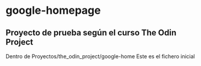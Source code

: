 # google-homepage
## Proyecto de prueba según el curso The Odin Project

Dentro de Proyectos/the_odin_project/google-home
Este es el fichero inicial
